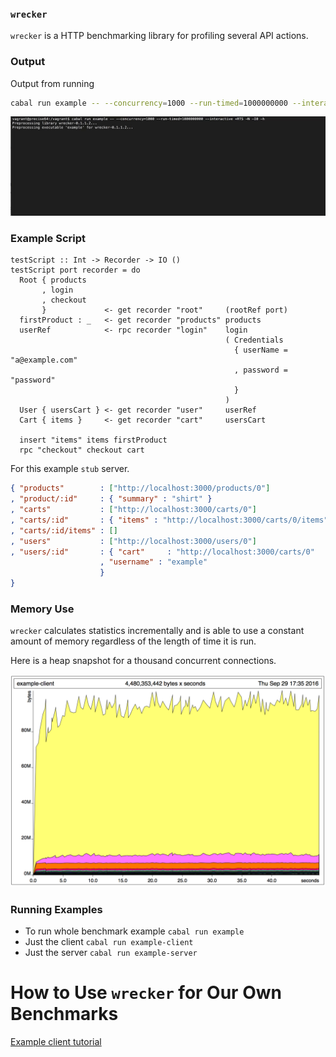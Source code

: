 ### `wrecker`
`wrecker` is a HTTP benchmarking library for profiling several API actions.

### Output

Output from running

```bash
cabal run example -- --concurrency=1000 --run-timed=1000000000 --interactive +RTS -N -I0
```

![Example terminal output](/examples/new-example.gif?raw=true "Example Terminal Output")

### Example Script

```
testScript :: Int -> Recorder -> IO ()
testScript port recorder = do
  Root { products
       , login
       , checkout
       }             <- get recorder "root"     (rootRef port)
  firstProduct : _   <- get recorder "products" products
  userRef            <- rpc recorder "login"    login
                                                ( Credentials
                                                  { userName = "a@example.com"
                                                  , password = "password"
                                                  }
                                                )
  User { usersCart } <- get recorder "user"     userRef
  Cart { items }     <- get recorder "cart"     usersCart

  insert "items" items firstProduct
  rpc "checkout" checkout cart
```

For this example `stub` server.

```json
{ "products"        : ["http://localhost:3000/products/0"]
, "product/:id"     : { "summary" : "shirt" }
, "carts"           : ["http://localhost:3000/carts/0"]
, "carts/:id"       : { "items" : "http://localhost:3000/carts/0/items" }
, "carts/:id/items" : []
, "users"           : ["http://localhost:3000/users/0"]
, "users/:id"       : { "cart"     : "http://localhost:3000/carts/0"
                    , "username" : "example"
                    }
}
```

### Memory Use

`wrecker` calculates statistics incrementally and is able to use a constant amount of memory regardless of the length of time it is run.

Here is a heap snapshot for a thousand concurrent connections.

![Heap Snapshot](/memoryProfile.png?raw=true "Heap Snapshot")

### Running Examples
 - To run whole benchmark example `cabal run example`
 - Just the client `cabal run example-client `
 - Just the server `cabal run example-server`

# How to Use `wrecker` for Our Own Benchmarks

[Example client tutorial](/examples/Client.md)
